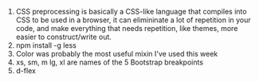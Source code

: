 1. CSS preprocessing is basically a CSS-like language that compiles into CSS to be used in a browser, it can elimininate a lot of repetition in your code, and make everything that needs repetition, like themes, more easier to construct/write out.
2. npm install -g less
3. Color was probably the most useful mixin I've used this week
4. xs, sm, m lg, xl are names of the 5 Bootstrap breakpoints
5. d-flex